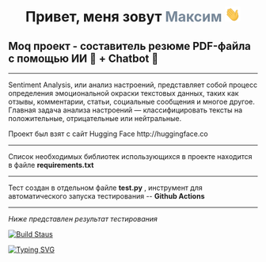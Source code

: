 <h1 align="center"> Привет, меня зовут <span style="color:#778899"> Максим </span> 
<img src="https://github.com/VoroninMaxim/project_sentiment_text_3/blob/main/Hi.gif" height="30"/></h1>

## Moq проект - cоставитель резюме PDF-файла с помощью ИИ 📃 + Chatbot 🤖
<hr>
<p>Sentiment Analysis, или анализ настроений, представляет собой процесс определения эмоциональной окраски текстовых данных, таких как отзывы, комментарии, статьи, социальные сообщения и многое другое. Главная задача анализа настроений — классифицировать тексты на положительные, отрицательные или нейтральные.</p>
Проект был взят c сайт Hugging Face  http://huggingface.co
<hr> 

Список необходимых библиотек использующихся в проекте находится в файле **requirements.txt**
<hr>

Тест создан в отдельном файле  **test.py** , инструмент для автоматического запуска тестирования  -- **Github Actions**
<hr>

_Ниже представлен результат тестирования_

[![Build Staus](https://github.com/VoroninMaxim/project_toxi_text/actions/workflows/python-app.yml/badge.svg?branch=main)](https://github.com/VoroninMaxim/project_toxi_text/blob/main/.github/workflows/python-app.yml)

[![Typing SVG](https://readme-typing-svg.herokuapp.com?font=Fira+Code&pause=1000&color=000000&random=false&width=435&lines=Link+to+apps+in+Streamlit)](https://h6gapsniotf4qffb7ttjxl.streamlit.app/)